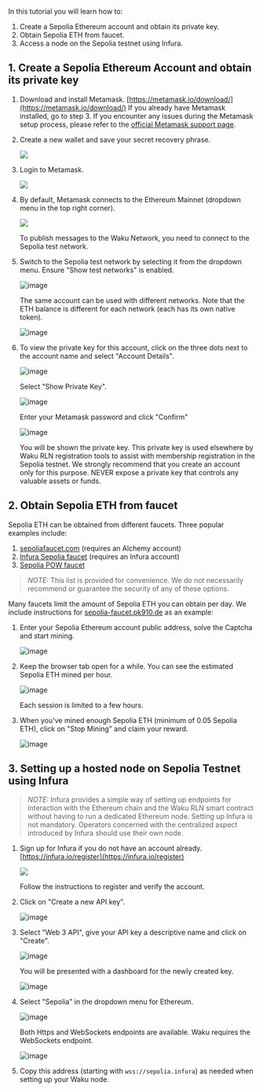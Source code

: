 In this tutorial you will learn how to:
1. Create a Sepolia Ethereum account and obtain its private key.
2. Obtain Sepolia ETH from faucet.
3. Access a node on the Sepolia testnet using Infura.

## 1. Create a Sepolia Ethereum Account and obtain its private key

1. Download and install Metamask. [https://metamask.io/download/](https://metamask.io/download/)
   If you already have Metamask installed, go to step 3.
   If you encounter any issues during the Metamask setup process, please refer to the [official Metamask support page](https://support.metamask.io/hc/en-us). 
2. Create a new wallet and save your secret recovery phrase.
    
    ![](https://i.imgur.com/HEOI0kp.jpg)

3. Login to Metamask.
    
    ![](https://i.imgur.com/zFduIV8.jpg)

4. By default, Metamask connects to the Ethereum Mainnet (dropdown menu in the top right corner).
    
    ![](https://i.imgur.com/gk3TWUd.jpg)

   To publish messages to the Waku Network, you need to connect to the Sepolia test network.
5. Switch to the Sepolia test network by selecting it from the dropdown menu. Ensure "Show test networks" is enabled.

    ![image](https://github.com/waku-org/nwaku/assets/68783915/670778eb-8bf0-42a6-8dd7-1dedfabeeb37)

   The same account can be used with different networks. Note that the ETH balance is different for each network (each has its own native token).
    
    ![image](https://github.com/waku-org/nwaku/assets/68783915/0a5aa3a7-359c-4f4b-bd12-bad7c4844b34)

6. To view the private key for this account, click on the three dots next to the account name and select "Account Details".
    
    ![image](https://github.com/waku-org/nwaku/assets/68783915/83fffa23-4a3b-46f9-a492-9748bfd47cff)

   Select "Show Private Key".
    
    ![image](https://github.com/waku-org/nwaku/assets/68783915/3a513389-2df1-4e32-86da-a1794126cdac)

   Enter your Metamask password and click "Confirm"
    
    ![image](https://github.com/waku-org/nwaku/assets/68783915/ffbac631-b933-4292-a2c6-dc445bff153c)

   You will be shown the private key. This private key is used elsewhere by Waku RLN registration tools to assist with membership registration in the Sepolia testnet. We strongly recommend that you create an account only for this purpose. NEVER expose a private key that controls any valuable assets or funds.

## 2. Obtain Sepolia ETH from faucet

Sepolia ETH can be obtained from different faucets.
Three popular examples include:

  1. [sepoliafaucet.com](https://sepoliafaucet.com/) (requires an Alchemy account)
  2. [Infura Sepolia faucet](https://www.infura.io/faucet/sepolia) (requires an Infura account)
  3. [Sepolia POW faucet](https://sepolia-faucet.pk910.de/)

> _*NOTE:*_ This list is provided for convenience. We do not necessarily recommend or guarantee the security of any of these options.

Many faucets limit the amount of Sepolia ETH you can obtain per day.
We include instructions for [sepolia-faucet.pk910.de](https://sepolia-faucet.pk910.de/) as an example:

1. Enter your Sepolia Ethereum account public address, solve the Captcha and start mining.
    
    ![image](https://github.com/waku-org/nwaku/assets/68783915/8bf2eece-956c-4449-ac4c-a7b9f4641c99)

2. Keep the browser tab open for a while. You can see the estimated Sepolia ETH mined per hour. 
    
    ![image](https://github.com/waku-org/nwaku/assets/68783915/fac1c6cb-b72f-47b1-a358-4ce41224a688)

   Each session is limited to a few hours. 
3. When you've mined enough Sepolia ETH (minimum of 0.05 Sepolia ETH), click on "Stop Mining" and claim your reward.
    
    ![image](https://github.com/waku-org/nwaku/assets/68783915/9ace2824-9030-4507-9b5f-50354bb99127)    
    
## 3. Setting up a hosted node on Sepolia Testnet using Infura

> _*NOTE:*_ Infura provides a simple way of setting up endpoints for interaction with the Ethereum chain and the Waku RLN smart contract without having to run a dedicated Ethereum node.
> Setting up Infura is not mandatory. Operators concerned with the centralized aspect introduced by Infura should use their own node.

1. Sign up for Infura if you do not have an account already. [https://infura.io/register](https://infura.io/register)
    
    ![](https://i.imgur.com/SyLaG6s.jpg)

   Follow the instructions to register and verify the account.

2. Click on "Create a new API key".

    ![image](https://github.com/waku-org/nwaku/assets/68783915/3cf1d537-9f73-4a6a-b1ef-bbac148bac47)

4. Select "Web 3 API", give your API key a descriptive name and click on "Create".

    ![image](https://github.com/waku-org/nwaku/assets/68783915/f8c6c6b0-e55e-4681-8524-08303db11b9f)

   You will be presented with a dashboard for the newly created key.
    
    ![image](https://github.com/waku-org/nwaku/assets/68783915/54c7c2da-f512-4c48-b5bb-ff86cae021c6)

4. Select "Sepolia" in the dropdown menu for Ethereum.
    
    ![image](https://github.com/waku-org/nwaku/assets/68783915/945bf11e-15f6-48a9-9378-f7d39f73b02c)

   Both Https and WebSockets endpoints are available. Waku requires the WebSockets endpoint.
    
    ![image](https://github.com/waku-org/nwaku/assets/68783915/adb2bac0-8f86-47d0-92cc-33d23f02aeb3)

5. Copy this address (starting with `wss://sepolia.infura`) as needed when setting up your Waku node.
